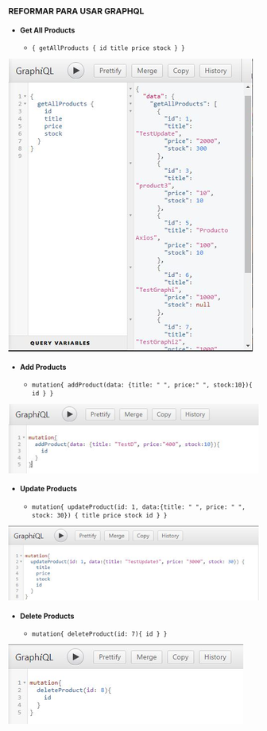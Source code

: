 ### REFORMAR PARA USAR GRAPHQL
- #### Get All Products
  - `{
        getAllProducts {
            id
            title
            price
             stock
        }
    }`

![alt text](https://github.com/Martin-J-Larre/desafio-reformar-para-usar-graphql/blob/main/assets/gr-1.JPG?raw=true)

- #### Add Products
  - `mutation{
	    addProduct(data: {title: " ", price:" ", stock:10}){
            id
            }
        }`

![alt text](https://github.com/Martin-J-Larre/desafio-reformar-para-usar-graphql/blob/main/assets/gr-2.JPG?raw=true)

- #### Update Products
  - `mutation{
        updateProduct(id: 1, data:{title: " ", price: " ", stock: 30}) {
            title
            price
            stock
            id
        }
    }`
    
![alt text](https://github.com/Martin-J-Larre/desafio-reformar-para-usar-graphql/blob/main/assets/gr-3.JPG?raw=true)

- #### Delete Products
  - `mutation{
	    deleteProduct(id: 7){
        id
        }
    }`
    
![alt text](https://github.com/Martin-J-Larre/desafio-reformar-para-usar-graphql/blob/main/assets/gr-4.JPG?raw=true)
